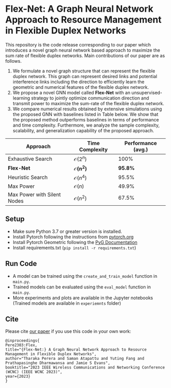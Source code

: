 # Flex-Net: A Graph Neural Network Approach to Resource Management in Flexible Duplex Networks

This repository is the code release corresponding to our paper which introduces a novel graph neural network based approach to maximize the sum rate of flexible duplex networks.
Main contributions of our paper are as follows.

1. We formulate a novel graph structure that can represent the flexible duplex network. This graph can represent desired links and potential interference links including the direction to efficiently learn the geometric and numerical features of the flexible duplex network.
2. We propose a novel GNN model called **Flex-Net** with an unsupervised-learning strategy to jointly optimize communication direction and transmit power to maximize the sum-rate of the flexible duplex network.
3. We compare numerical results obtained by extensive simulations using the proposed GNN with baselines listed in Table below. We show that the proposed method outperforms baselines in terms of performance and time complexity. Furthermore, we analyze the sample complexity, scalability, and generalization capability of the proposed approach.

<center>

| Approach                    | Time Complexity         | Performance (avg.) |
|-----------------------------|-------------------------|--------------------|
| Exhaustive Search           | $\mathcal{O}(2^n)$      | 100\%              |
| **Flex-Net**                | $\bm{\mathcal{O}(n^2)}$ | **95.8\%**         |
| Heuristic Search            | $\mathcal{O}(n^4)$      | 95.5\%             |
| Max Power                   | $\mathcal{O}(n)$        | 49.9\%             |
| Max Power with Silent Nodes | $\mathcal{O}(n^2)$      | 67.5\%             |

</center>

## Setup

- Make sure Python 3.7 or greater version is installed.
- Install Pytorch following the instructions from [pytorch.org](https://pytorch.org/)
- Install Pytorch Geometric following the [PyG Documentation](https://pytorch-geometric.readthedocs.io/en/latest/install/installation.html)
- Install requirements.txt (```pip install -r requirements.txt```)

## Run Code

- A model can be trained using the `create_and_train_model`  function in `main.py`.
- Trained models can be evaluated using the `eval_model` function in `main.py`.
- More experiments and plots are available in the Jupyter notebooks (Trained models are available in `experiemnts` folder)

## Cite

Please cite [our paper]() if you use this code in your own work:

```
@inproceedings{
Pere2303:Flex,
title="{Flex-Net:} A Graph Neural Network Approach to Resource Management in Flexible Duplex Networks",
author="Tharaka Perera and Saman Atapattu and Yuting Fang and Prathapasinghe Dharmawansa and Jamie S Evans",
booktitle="2023 IEEE Wireless Communications and Networking Conference (WCNC) (IEEE WCNC 2023)",
year={2023}
}
```